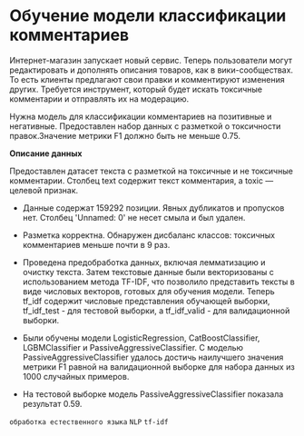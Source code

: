 # Обучение модели классификации комментариев

Интернет-магазин запускает новый сервис. Теперь пользователи могут редактировать и дополнять описания товаров, как в вики-сообществах. То есть клиенты предлагают свои правки и комментируют изменения других. Требуется инструмент, который будет искать токсичные комментарии и отправлять их на модерацию.

Нужна модель для классификации комментариев на позитивные и негативные. Предоставлен набор данных с разметкой о токсичности правок.Значение метрики F1 должно быть не меньше 0.75.

**Описание данных**

Предоставлен датасет текста с разметкой на токсичные и не токсичные комментарии.
Столбец text  содержит текст комментария, а toxic — целевой признак.

   * Данные содержат 159292 позиции. Явных дубликатов и пропусков нет. Столбец 'Unnamed: 0' не несет смыла и был удален. 
   * Разметка корректна. Обнаружен дисбаланс классов: токсичных комментариев меньше почти в 9 раз.
   
   * Проведена предобработка данных, включая лемматизацию и очистку текста. Затем текстовые данные были векторизованы с использованием метода TF-IDF, что позволило представить тексты в виде числовых векторов, готовых для обучения модели. Теперь tf_idf содержит числовые представления обучающей выборки, tf_idf_test - для тестовой выборки, а tf_idf_valid - для валидационной выборки.
   
   * Были обучены модели LogisticRegression, CatBoostClassifier, LGBMClassifier и PassiveAggressiveClassifier. С моделью PassiveAggressiveClassifier удалось достичь наилучшего значения метрики F1 равной на валидационной выборке для набора данных из 1000 случайных примеров.
   
   * На тестовой выборке модель PassiveAggressiveClassifier показала результат 0.59.  

`обработка естественного языка` `NLP` `tf-idf`
